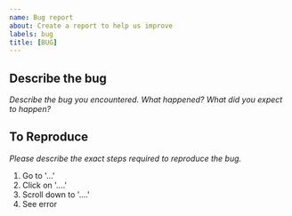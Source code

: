 ```yaml
---
name: Bug report
about: Create a report to help us improve
labels: bug
title: [BUG] 
---
```


## Describe the bug
*Describe the bug you encountered.  What happened?  What did you expect to happen?*

## To Reproduce
*Please describe the exact steps required to reproduce the bug.*

1. Go to '...'
2. Click on '....'
3. Scroll down to '....'
4. See error

